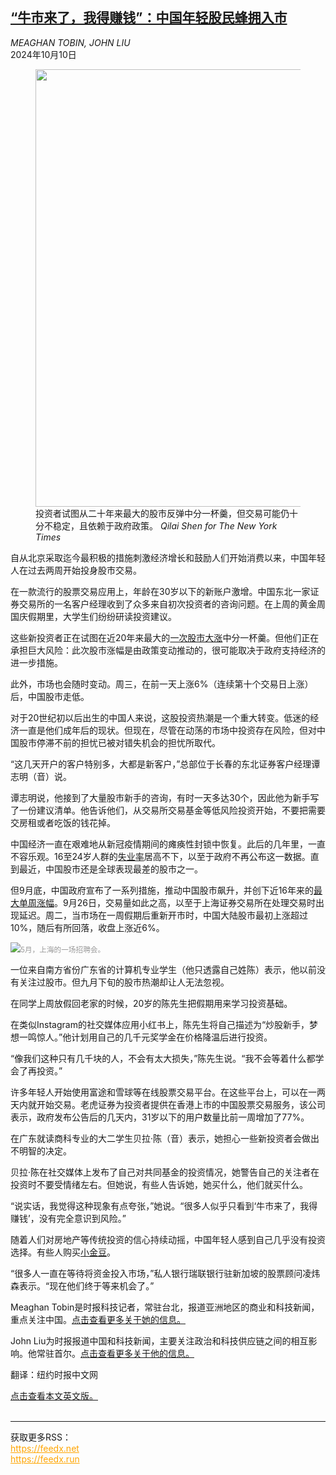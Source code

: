 <!--1728526021000-->
[“牛市来了，我得赚钱”：中国年轻股民蜂拥入市](https://cn.nytimes.com/business/20241010/china-stocks-young-investors/)
------

<address>MEAGHAN TOBIN, JOHN LIU</address><time pudate="2024-10-10 09:48:22" datetime="2024-10-10 09:48:22">2024年10月10日</time><figure><img src="https://images.weserv.nl/?url=static01.nyt.com/images/2024/10/09/multimedia/09China-Stock-Newcomers-jbpk/09China-Stock-Newcomers-jbpk-master1050.jpg" width="1050" height="700"><figcaption>投资者试图从二十年来最大的股市反弹中分一杯羹，但交易可能仍十分不稳定，且依赖于政府政策。 <cite>Qilai Shen for The New York Times</cite></figcaption></figure><section><p>自从北京采取迄今最积极的措施刺激经济增长和鼓励人们开始消费以来，中国年轻人在过去两周开始投身股市交易。</p><p>在一款流行的股票交易应用上，年龄在30岁以下的新账户激增。中国东北一家证券交易所的一名客户经理收到了众多来自初次投资者的咨询问题。在上周的黄金周国庆假期里，大学生们纷纷研读投资建议。</p><p>这些新投资者正在试图在近20年来最大的<a href="https://cn.nytimes.com/business/20241008/china-stocks-csi-300/">一次股市大涨</a>中分一杯羹。但他们正在承担巨大风险：此次股市涨幅是由政策变动推动的，很可能取决于政府支持经济的进一步措施。</p><p>此外，市场也会随时变动。周三，在前一天上涨6%（连续第十个交易日上涨）后，中国股市走低。</p><p>对于20世纪初以后出生的中国人来说，这股投资热潮是一个重大转变。低迷的经济一直是他们成年后的现状。但现在，尽管在动荡的市场中投资存在风险，但对中国股市停滞不前的担忧已被对错失机会的担忧所取代。</p><p>“这几天开户的客户特别多，大都是新客户，”总部位于长春的东北证券客户经理谭志明（音）说。</p><p>谭志明说，他接到了大量股市新手的咨询，有时一天多达30个，因此他为新手写了一份建议清单。他告诉他们，从交易所交易基金等低风险投资开始，不要把需要交房租或者吃饭的钱花掉。</p><p>中国经济一直在艰难地从新冠疫情期间的瘫痪性封锁中恢复。此后的几年里，一直不容乐观。16至24岁人群的<a href="https://cn.nytimes.com/business/20230815/china-youth-unemployment/">失业率</a>居高不下，以至于政府不再公布这一数据。直到最近，中国股市还是全球表现最差的股市之一。</p><p>但9月底，中国政府宣布了一系列措施，推动中国股市飙升，并创下近16年来的<a href="https://cn.nytimes.com/business/20240927/asia-stocks-csi-300/">最大单周涨幅</a>。9月26日，交易量如此之高，以至于上海证券交易所在处理交易时出现延迟。周二，当市场在一周假期后重新开市时，中国大陆股市最初上涨超过10%，随后有所回落，收盘上涨近6%。<br></p><p><img src="https://images.weserv.nl/?url=static01.nyt.com/images/2024/10/09/multimedia/09China-Stock-Newcomers-qfhj/09China-Stock-Newcomers-qfhj-master1050.jpg"><small style="color: #999;">5月，上海的一场招聘会。</small></p><p>一位来自南方省份广东省的计算机专业学生（他只透露自己姓陈）表示，他以前没有关注过股市。但九月下旬的股市热潮却让人无法忽视。<br></p><p>在同学上周放假回老家的时候，20岁的陈先生把假期用来学习投资基础。</p><p>在类似Instagram的社交媒体应用小红书上，陈先生将自己描述为“炒股新手，梦想一鸣惊人。”他计划用自己的几千元奖学金在价格降温后进行投资。</p><p>“像我们这种只有几千块的人，不会有太大损失，”陈先生说。“我不会等着什么都学会了再投资。”</p><p>许多年轻人开始使用富途和雪球等在线股票交易平台。在这些平台上，可以在一两天内就开始交易。老虎证券为投资者提供在香港上市的中国股票交易服务，该公司表示，政府发布公告后的几天内，31岁以下的用户数量比前一周增加了77%。<br></p><p>在广东就读商科专业的大二学生贝拉·陈（音）表示，她担心一些新投资者会做出不明智的决定。<br></p><p>贝拉·陈在社交媒体上发布了自己对共同基金的投资情况，她警告自己的关注者在投资时不要受情绪左右。但她说，有些人告诉她，她买什么，他们就买什么。<br></p><p>“说实话，我觉得这种现象有点夸张，”她说。“很多人似乎只看到‘牛市来了，我得赚钱’，没有完全意识到风险。”</p><p>随着人们对房地产等传统投资的信心持续动摇，中国年轻人感到自己几乎没有投资选择。有些人购买<a href="https://cn.nytimes.com/business/20240506/china-gold-price/">小金豆</a>。</p><p>“很多人一直在等待将资金投入市场，”私人银行瑞联银行驻新加坡的股票顾问凌炜森表示。“现在他们终于等来机会了。”</p></section><footer><p>Meaghan Tobin是时报科技记者，常驻台北，报道亚洲地区的商业和科技新闻，重点关注中国。<a rel="nofollow" target="_blank" href="https://www.nytimes.com/by/meaghan-tobin">点击查看更多关于她的信息。</a></p><p>John Liu为时报报道中国和科技新闻，主要关注政治和科技供应链之间的相互影响。他常驻首尔。<a rel="nofollow" target="_blank" href="https://www.nytimes.com/by/john-liu">点击查看更多关于他的信息。</a></p><p>翻译：纽约时报中文网</p><a rel="nofollow" target="_blank" href="https://www.nytimes.com/2024/10/09/business/china-stocks-young-investors.html">点击查看本文英文版。</a></footer><br><hr><div>获取更多RSS：<br><a href="https://feedx.net" style="color:orange" target="_blank">https://feedx.net</a> <br><a href="https://feedx.run" style="color:orange" target="_blank">https://feedx.run</a><br></div>
